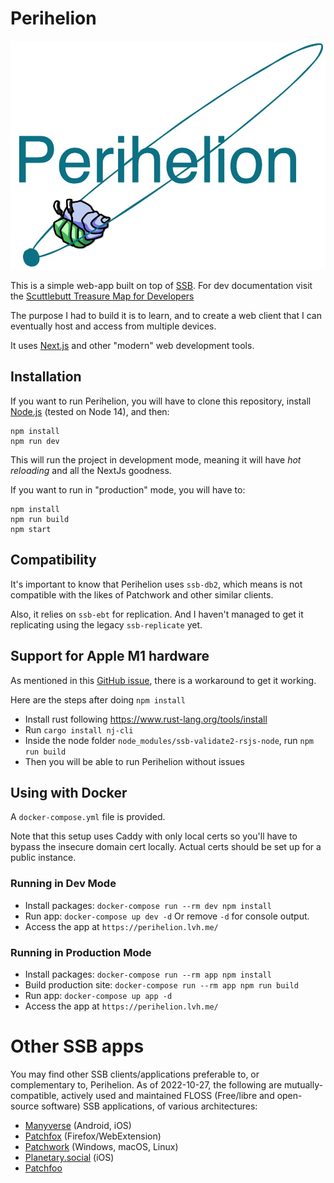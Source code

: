 # Perihelion

![perihelion logo](./Perihelion.jpg "Perihelion")

This is a simple web-app built on top of [SSB](https://scuttlebutt.nz/). For dev documentation visit the [Scuttlebutt Treasure Map for Developers](https://dev.scuttlebutt.nz/#/)

The purpose I had to build it is to learn, and to create a web client that I can eventually host and access from multiple devices.

It uses [Next.js](https://nextjs.org/) and other "modern" web development tools.

## Installation

If you want to run Perihelion, you will have to clone this repository, install [Node.js](https://nodejs.org/en/) (tested on Node 14), and then:

```
npm install
npm run dev
```

This will run the project in development mode, meaning it will have _hot reloading_ and all the NextJs goodness.

If you want to run in "production" mode, you will have to:

```
npm install
npm run build
npm start
```

## Compatibility

It's important to know that Perihelion uses `ssb-db2`, which means is not compatible with the likes of Patchwork and other similar clients.

Also, it relies on `ssb-ebt` for replication. And I haven't managed to get it replicating using the legacy `ssb-replicate` yet.

## Support for Apple M1 hardware

As mentioned in this [GitHub issue](https://github.com/ssbc/ssb-validate2-rsjs-node/issues/18#issuecomment-1140326214), there is a workaround to get it working.

Here are the steps after doing `npm install`

- Install rust following https://www.rust-lang.org/tools/install
- Run `cargo install nj-cli`
- Inside the node folder `node_modules/ssb-validate2-rsjs-node`, run `npm run build`
- Then you will be able to run Perihelion without issues

## Using with Docker

A `docker-compose.yml` file is provided.

Note that this setup uses Caddy with only local certs so you'll have to bypass the insecure domain cert locally. Actual certs should be set up for a public instance.

### Running in Dev Mode

- Install packages: `docker-compose run --rm dev npm install`
- Run app: `docker-compose up dev -d` Or remove `-d` for console output.
- Access the app at `https://perihelion.lvh.me/`

### Running in Production Mode

- Install packages: `docker-compose run --rm app npm install`
- Build production site: `docker-compose run --rm app npm run build`
- Run app: `docker-compose up app -d`
- Access the app at `https://perihelion.lvh.me/`

# Other SSB apps

You may find other SSB clients/applications preferable to, or complementary to, Perihelion.
As of 2022-10-27, the following are mutually-compatible, actively used and maintained FLOSS (Free/libre and open-source software) SSB applications, of various architectures:

- [Manyverse](https://www.manyver.se/) (Android, iOS)
- [Patchfox](https://patchfox.org/) (Firefox/WebExtension)
- [Patchwork](https://ahdinosaur.github.io/patchwork-downloader/) (Windows, macOS, Linux)
- [Planetary.social](https://www.planetary.social/) (iOS)
- [Patchfoo](https://git.scuttlebot.io/%25YAg1hicat%2B2GELjE2QJzDwlAWcx0ML%2B1sXEdsWwvdt8%3D.sha256)
